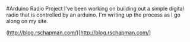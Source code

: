 #Arduino Radio Project
I've been working on building out a simple digital radio that is controlled by an arduino. I'm writing up the process as I go along on my site.

(http://blog.rschapman.com/)[http://blog.rschapman.com/]